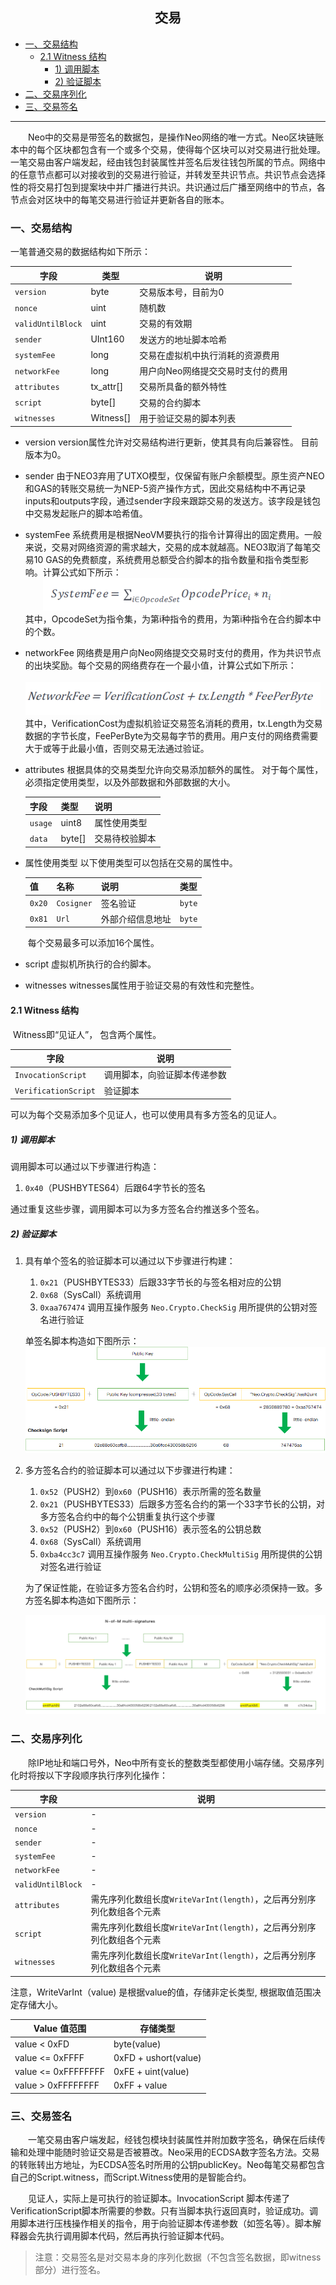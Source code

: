 <center> <h2> 交易  </h2> </center>

<!-- TOC -->

- [一、交易结构](#一交易结构)
    - [2.1 Witness 结构](#21-witness-结构)
        - [1) 调用脚本](#1-调用脚本)
        - [2) 验证脚本](#2-验证脚本)
- [二、交易序列化](#二交易序列化)
- [三、交易签名](#三交易签名)

<!-- /TOC -->

<hr/>


&emsp;&emsp;Neo中的交易是带签名的数据包，是操作Neo网络的唯一方式。Neo区块链账本中的每个区块都包含有一个或多个交易，使得每个区块可以对交易进行批处理。一笔交易由客户端发起，经由钱包封装属性并签名后发往钱包所属的节点。网络中的任意节点都可以对接收到的交易进行验证，并转发至共识节点。共识节点会选择性的将交易打包到提案块中并广播进行共识。共识通过后广播至网络中的节点，各节点会对区块中的每笔交易进行验证并更新各自的账本。

### 一、交易结构

一笔普通交易的数据结构如下所示：

| 字段        | 类型    | 说明                              |
|--------------|---------|------------------------------------------|
| `version`    | byte   | 交易版本号，目前为0                    |
| `nonce`    | uint   | 随机数                   |
| `validUntilBlock`    | uint   |  交易的有效期                |
| `sender`    | UInt160   | 发送方的地址脚本哈希                    |
| `systemFee`    | long   | 交易在虚拟机中执行消耗的资源费用     |
| `networkFee`    | long   | 用户向Neo网络提交交易时支付的费用     |
| `attributes` | tx_attr[]   | 交易所具备的额外特性  |
| `script`     | byte[]   | 交易的合约脚本 |
| `witnesses`  | Witness[]   | 用于验证交易的脚本列表    |

* version
version属性允许对交易结构进行更新，使其具有向后兼容性。 目前版本为0。
* sender
由于NEO3弃用了UTXO模型，仅保留有账户余额模型。原生资产NEO和GAS的转账交易统一为NEP-5资产操作方式，因此交易结构中不再记录inputs和outputs字段，通过sender字段来跟踪交易的发送方。该字段是钱包中交易发起账户的脚本哈希值。
* systemFee
系统费用是根据NeoVM要执行的指令计算得出的固定费用。一般来说，交易对网络资源的需求越大，交易的成本就越高。NEO3取消了每笔交易10 GAS的免费额度，系统费用总额受合约脚本的指令数量和指令类型影响。计算公式如下所示：<br/>&emsp;&emsp;![system fee](../../images/system_fee.png)<br/>
其中，OpcodeSet为指令集，为第i种指令的费用，为第i种指令在合约脚本中的个数。

* networkFee
网络费是用户向Neo网络提交交易时支付的费用，作为共识节点的出块奖励。每个交易的网络费存在一个最小值，计算公式如下所示：<br/>&emsp;&emsp;![network fee](../../images/network_fee.png)<br/>
其中，VerificationCost为虚拟机验证交易签名消耗的费用，tx.Length为交易数据的字节长度，FeePerByte为交易每字节的费用。用户支付的网络费需要大于或等于此最小值，否则交易无法通过验证。

* attributes
根据具体的交易类型允许向交易添加额外的属性。 对于每个属性，必须指定使用类型，以及外部数据和外部数据的大小。

  | 字段| 类型| 说明|
  |----------|-------|------------------------|
  | `usage`  | uint8 | 属性使用类型                  |
  | `data`   | byte[] |   交易待校验脚本   |

* 属性使用类型
以下使用类型可以包括在交易的属性中。

  | 值    | 名称| 说明| 类型|
  |---------------|-------------|---------------|--------------|
  | `0x20`           | `Cosigner`    |  签名验证          | `byte`   |
  | `0x81`           | `Url`          | 外部介绍信息地址    | `byte`  |

  ​	每个交易最多可以添加16个属性。

* script
  虚拟机所执行的合约脚本。
* witnesses
  witnesses属性用于验证交易的有效性和完整性。

#### 2.1 Witness 结构

​	Witness即“见证人”， 包含两个属性。

| 字段 | 说明|
|--------------|------------------|
| `InvocationScript`   | 调用脚本，向验证脚本传递参数      |
| `VerificationScript` |验证脚本   |

 可以为每个交易添加多个见证人，也可以使用具有多方签名的见证人。

##### 1) 调用脚本

调用脚本可以通过以下步骤进行构造：

1.	`0x40`（PUSHBYTES64）后跟64字节长的签名

通过重复这些步骤，调用脚本可以为多方签名合约推送多个签名。

##### 2) 验证脚本

1. 具有单个签名的验证脚本可以通过以下步骤进行构建：
   1. `0x21`（PUSHBYTES33）后跟33字节长的与签名相对应的公钥
   2. `0x68`（SysCall）系统调用
   3. `0xaa767474` 调用互操作服务 `Neo.Crypto.CheckSig` 用所提供的公钥对签名进行验证

   单签名脚本构造如下图所示：
   ![](../../images/checksig_script.png)

2. 多方签名合约的验证脚本可以通过以下步骤进行构建：
   1. `0x52`（PUSH2）到`0x60`（PUSH16）表示所需的签名数量
   2. `0x21`（PUSHBYTES33）后跟多方签名合约的第一个33字节长的公钥，对多方签名合约中的每个公钥重复执行这个步骤
   3. `0x52`（PUSH2）到`0x60`（PUSH16）表示签名的公钥总数
   4. `0x68`（SysCall）系统调用
   5. `0xba4cc3c7` 调用互操作服务 `Neo.Crypto.CheckMultiSig` 用所提供的公钥对签名进行验证

   为了保证性能，在验证多方签名合约时，公钥和签名的顺序必须保持一致。多方签名脚本构造如下图所示：

   ![](../../images/checkmultisig_script.jpg)

###  二、交易序列化

&emsp;&emsp;除IP地址和端口号外，Neo中所有变长的整数类型都使用小端存储。交易序列化时将按以下字段顺序执行序列化操作：

| 字段| 说明|
|----------|------------|
| `version`  | - |
| `nonce`   | - |
| `sender`   | - |
| `systemFee`   | - |
| `networkFee`   | -|
| `validUntilBlock`   | - |
| `attributes`   |需先序列化数组长度`WriteVarInt(length)`，之后再分别序列化数组各个元素 |
| `script`   | 需先序列化数组长度`WriteVarInt(length)`，之后再分别序列化数组各个元素 |
| `witnesses`   | 需先序列化数组长度`WriteVarInt(length)`，之后再分别序列化数组各个元素 |


注意，WriteVarInt（value) 是根据value的值，存储非定长类型, 根据取值范围决定存储大小。

| Value 值范围 | 存储类型 |
|--------------------|--------------|
| value < 0xFD | byte(value) |
| value <= 0xFFFF | 0xFD + ushort(value) |
| value <= 0xFFFFFFFF | 0xFE + uint(value) |
| value > 0xFFFFFFFF | 0xFF + value |



### 三、交易签名
&emsp;&emsp;一笔交易由客户端发起，经钱包模块封装属性并附加数字签名，确保在后续传输和处理中能随时验证交易是否被篡改。Neo采用的ECDSA数字签名方法。交易的转账转出方地址，为ECDSA签名时所用的公钥publicKey。Neo每笔交易都包含自己的Script.witness，而Script.Witness使用的是智能合约。

&emsp;&emsp;见证人，实际上是可执行的验证脚本。InvocationScript 脚本传递了VerificationScript脚本所需要的参数。只有当脚本执行返回真时，验证成功。调用脚本进行压栈操作相关的指令，用于向验证脚本传递参数（如签名等）。脚本解释器会先执行调用脚本代码，然后再执行验证脚本代码。

> 注意：交易签名是对交易本身的序列化数据（不包含签名数据，即witness部分）进行签名。





